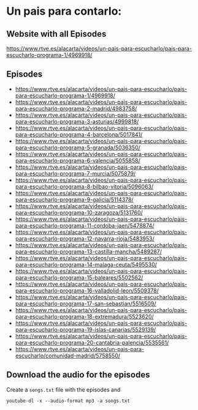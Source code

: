 # Un pais para contarlo:

## Website with all Episodes
https://www.rtve.es/alacarta/videos/un-pais-para-escucharlo/pais-para-escucharlo-programa-1/4969918/


## Episodes
- https://www.rtve.es/alacarta/videos/un-pais-para-escucharlo/pais-para-escucharlo-programa-1/4969918/ 
- https://www.rtve.es/alacarta/videos/un-pais-para-escucharlo/pais-para-escucharlo-programa-2-madrid/4983758/
- https://www.rtve.es/alacarta/videos/un-pais-para-escucharlo/pais-para-escucharlo-programa-3-asturias/4999818/
- https://www.rtve.es/alacarta/videos/un-pais-para-escucharlo/pais-para-escucharlo-programa-4-barcelona/5017841/
- https://www.rtve.es/alacarta/videos/un-pais-para-escucharlo/pais-para-escucharlo-programa-5-granada/5036350/
- https://www.rtve.es/alacarta/videos/un-pais-para-escucharlo/pais-para-escucharlo-programa-6-valencia/5055858/
- https://www.rtve.es/alacarta/videos/un-pais-para-escucharlo/pais-para-escucharlo-programa-7-murcia/5075879/
- https://www.rtve.es/alacarta/videos/un-pais-para-escucharlo/pais-para-escucharlo-programa-8-bilbao-vitoria/5096063/
- https://www.rtve.es/alacarta/videos/un-pais-para-escucharlo/pais-para-escucharlo-programa-9-galicia/5114378/
- https://www.rtve.es/alacarta/videos/un-pais-para-escucharlo/pais-para-escucharlo-programa-10-zaragoza/5131760/
- https://www.rtve.es/alacarta/videos/un-pais-para-escucharlo/pais-para-escucharlo-programa-11-cordoba-jaen/5478874/
- https://www.rtve.es/alacarta/videos/un-pais-para-escucharlo/pais-para-escucharlo-programa-12-navarra-rioja/5483953/
- https://www.rtve.es/alacarta/videos/un-pais-para-escucharlo/pais-para-escucharlo-programa-13-castilla-mancha/5489287/
- https://www.rtve.es/alacarta/videos/un-pais-para-escucharlo/pais-para-escucharlo-programa-14-malaga-ceuta/5495530/
- https://www.rtve.es/alacarta/videos/un-pais-para-escucharlo/pais-para-escucharlo-programa-15-baleares/5502562/
- https://www.rtve.es/alacarta/videos/un-pais-para-escucharlo/pais-para-escucharlo-programa-16-valladolid-leon/5509378/
- https://www.rtve.es/alacarta/videos/un-pais-para-escucharlo/pais-para-escucharlo-programa-17-san-sebastian/5516509/
- https://www.rtve.es/alacarta/videos/un-pais-para-escucharlo/pais-para-escucharlo-programa-18-extremadura/5523620/
- https://www.rtve.es/alacarta/videos/un-pais-para-escucharlo/pais-para-escucharlo-programa-19-islas-canarias/5529139/
- https://www.rtve.es/alacarta/videos/un-pais-para-escucharlo/pais-para-escucharlo-programa-20-cantabria-palencia/5535561/
- https://www.rtve.es/alacarta/videos/un-pais-para-escucharlo/comunidad-madrid/5758550/


## Download the audio for the episodes

Create a `songs.txt` file with the episodes and 

```
youtube-dl -x --audio-format mp3 -a songs.txt
```


